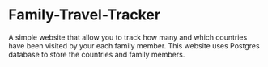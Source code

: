 # Family-Travel-Tracker
A simple website that allow you to track how many and which countries have been visited by your each family member. This website uses Postgres database to store the countries and family members.
